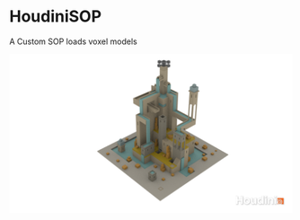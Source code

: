 # HoudiniSOP

A Custom SOP loads voxel models

![alt text](https://github.com/splashyin/HoudiniSOP/blob/master/untitled.0001.png?raw=true)
